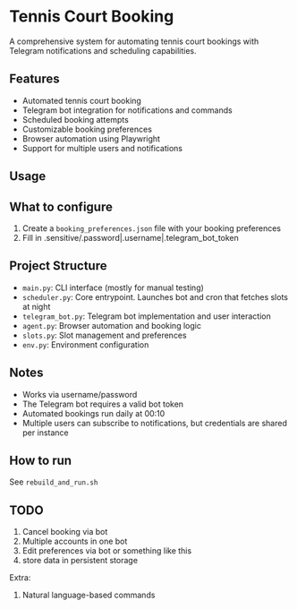 # Tennis Court Booking

A comprehensive system for automating tennis court bookings with Telegram notifications and scheduling capabilities.

## Features

- Automated tennis court booking
- Telegram bot integration for notifications and commands
- Scheduled booking attempts
- Customizable booking preferences
- Browser automation using Playwright
- Support for multiple users and notifications


## Usage


## What to configure

1. Create a `booking_preferences.json` file with your booking preferences
2. Fill in .sensitive/.password|.username|.telegram_bot_token 

## Project Structure

- `main.py`: CLI interface (mostly for manual testing)
- `scheduler.py`: Core entrypoint. Launches bot and cron that fetches slots at night
- `telegram_bot.py`: Telegram bot implementation and user interaction
- `agent.py`: Browser automation and booking logic
- `slots.py`: Slot management and preferences
- `env.py`: Environment configuration

## Notes

- Works via username/password 
- The Telegram bot requires a valid bot token
- Automated bookings run daily at 00:10
- Multiple users can subscribe to notifications, but credentials are shared per instance

## How to run

See `rebuild_and_run.sh`


## TODO

1) Cancel booking via bot 
2) Multiple accounts in one bot
3) Edit preferences via bot or something like this 
4) store data in persistent storage

Extra:
1) Natural language-based commands
